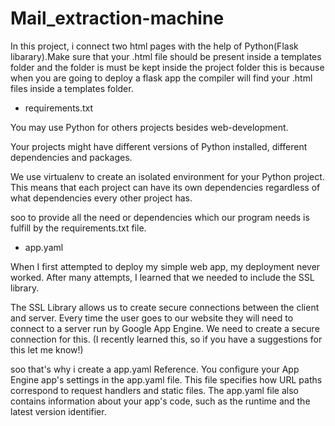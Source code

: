 # Mail_extraction-machine

In this project, i connect two html pages with the help of Python(Flask libarary).Make sure that your .html file should be present inside a templates folder and the folder is must be kept inside the project folder this is because when you are going to deploy a flask app the compiler will find your .html files inside a templates folder.



* requirements.txt


You may use Python for others projects besides web-development.

Your projects might have different versions of Python installed, different dependencies and packages.

We use virtualenv to create an isolated environment for your Python project. This means that each project can have its own dependencies regardless of what dependencies every other project has.

soo to provide all the need or dependencies which our program needs is fulfill by the requirements.txt file.



* app.yaml



When I first attempted to deploy my simple web app, my deployment never worked. After many attempts, I learned that we needed to include the SSL library.

The SSL Library allows us to create secure connections between the client and server. Every time the user goes to our website they will need to connect to a server run by Google App Engine. We need to create a secure connection for this. (I recently learned this, so if you have a suggestions for this let me know!)


soo that's why i create a app.yaml Reference. You configure your App Engine app's settings in the app.yaml file. This file specifies how URL paths correspond to request handlers and static files. The app.yaml file also contains information about your app's code, such as the runtime and the latest version identifier.



